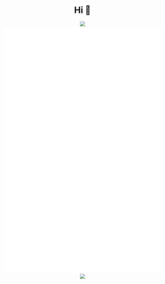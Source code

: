 <div align="center">
<h1>Hi 👋</h1>
<img src="https://github-readme-stats.vercel.app/api?username=jewlexx&count_private=true&show_icons=true&theme=onedark">
<img src="./github-metrics.svg">
<img src="https://raw.githubusercontent.com/jewlexx/jewlexx/output/github-contribution-grid-snake.svg">
</div>
